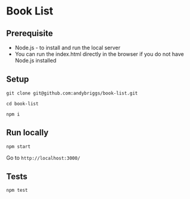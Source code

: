 # Book List

## Prerequisite
 - Node.js - to install and run the local server
 - You can run the index.html directly in the browser if you do not have Node.js installed

## Setup

`git clone git@github.com:andybriggs/book-list.git`

`cd book-list`

`npm i`

## Run locally

`npm start`

Go to  `http://localhost:3000/`

## Tests

`npm test`

